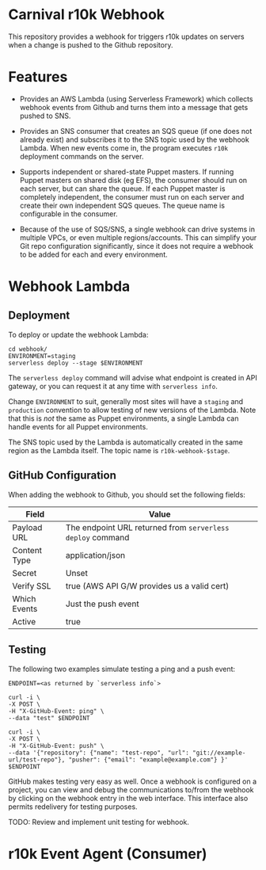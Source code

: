 # Carnival r10k Webhook

This repository provides a webhook for triggers r10k updates on servers when
a change is pushed to the Github repository.

# Features

* Provides an AWS Lambda (using Serverless Framework) which collects webhook
  events from Github and turns them into a message that gets pushed to SNS.

* Provides an SNS consumer that creates an SQS queue (if one does not already
  exist) and subscribes it to the SNS topic used by the webhook Lambda. When
  new events come in, the program executes `r10k` deployment commands on the
  server.

* Supports independent or shared-state Puppet masters. If running Puppet masters
  on shared disk (eg EFS), the consumer should run on each server, but can share
  the queue. If each Puppet master is completely independent, the consumer must
  run on each server and create their own independent SQS queues. The queue name
  is configurable in the consumer.

* Because of the use of SQS/SNS, a single webhook can drive systems in multiple
  VPCs, or even multiple regions/accounts. This can simplify your Git repo
  configuration significantly, since it does not require a webhook to be added
  for each and every environment.


# Webhook Lambda

## Deployment

To deploy or update the webhook Lambda:

    cd webhook/
    ENVIRONMENT=staging
    serverless deploy --stage $ENVIRONMENT

The `serverless deploy` command will advise what endpoint is created in API
gateway, or you can request it at any time with `serverless info`.

Change `ENVIRONMENT` to suit, generally most sites will have a `staging` and
`production` convention to allow testing of new versions of the Lambda. Note
that this is *not* the same as Puppet environments, a single Lambda can handle
events for all Puppet environments.

The SNS topic used by the Lambda is automatically created in the same region as
the Lambda itself. The topic name is `r10k-webhook-$stage`.



## GitHub Configuration

When adding the webhook to Github, you should set the following fields:

| Field        | Value                                                      |
|--------------|------------------------------------------------------------|
| Payload URL  | The endpoint URL returned from `serverless deploy` command |
| Content Type | application/json                                           |
| Secret       | Unset                                                      |
| Verify SSL   | true (AWS API G/W provides us a valid cert)                |
| Which Events | Just the push event                                        |
| Active       | true                                                       |


## Testing

The following two examples simulate testing a ping and a push event:

    ENDPOINT=<as returned by `serverless info`>

    curl -i \
    -X POST \
    -H "X-GitHub-Event: ping" \
    --data "test" $ENDPOINT

    curl -i \
    -X POST \
    -H "X-GitHub-Event: push" \
    --data '{"repository": {"name": "test-repo", "url": "git://example-url/test-repo"}, "pusher": {"email": "example@example.com"} }' $ENDPOINT

GitHub makes testing very easy as well. Once a webhook is configured on a
project, you can view and debug the communications to/from the webhook by
clicking on the webhook entry in the web interface. This interface also permits
redelivery for testing purposes.

TODO: Review and implement unit testing for webhook.


# r10k Event Agent (Consumer)
